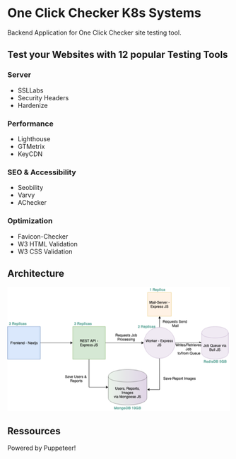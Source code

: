 # One Click Checker K8s Systems

Backend Application for One Click Checker site testing tool.

## Test your Websites with 12 popular Testing Tools

### Server

- SSLLabs
- Security Headers
- Hardenize

### Performance

- Lighthouse
- GTMetrix
- KeyCDN

### SEO & Accessibility

- Seobility
- Varvy
- AChecker

### Optimization

- Favicon-Checker
- W3 HTML Validation
- W3 CSS Validation

## Architecture

![Architecture Diagram](./ressources/architecture.png)

## Ressources

Powered by Puppeteer!
